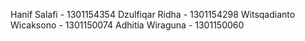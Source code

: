 Hanif Salafi - 1301154354
Dzulfiqar Ridha - 1301154298
Witsqadianto Wicaksono - 1301150074
Adhitia Wiraguna - 1301150060
